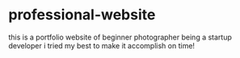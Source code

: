 # professional-website
   
   this is a portfolio website of beginner photographer 
   being a startup developer  i tried my best to make it accomplish on time!
   
   
